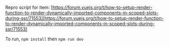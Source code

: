 Repro script for item: [https://forum.vuejs.org/t/how-to-setup-render-function-to-render-dynamically-imported-components-in-scoped-slots-during-ssr/71553](https://forum.vuejs.org/t/how-to-setup-render-function-to-render-dynamically-imported-components-in-scoped-slots-during-ssr/71553)

To run, ```npm install``` then ```npm run dev```
